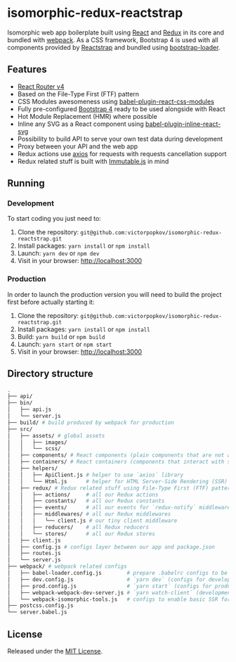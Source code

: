 # isomorphic-redux-reactstrap

Isomorphic web app boilerplate built using [React](https://github.com/facebook/react)
and [Redux](https://github.com/reactjs/react-redux) in its core and bundled with
[webpack](https://github.com/webpack/webpack). As a CSS framework, Bootstrap 4
is used with all components provided by [Reactstrap](https://github.com/reactstrap/reactstrap)
and bundled using [bootstrap-loader](https://github.com/shakacode/bootstrap-loader).

## Features

-   [React Router v4](https://github.com/ReactTraining/react-router)
-   Based on the File-Type First (FTF) pattern
-   CSS Modules awesomeness using [babel-plugin-react-css-modules](https://github.com/gajus/babel-plugin-react-css-modules)
-   Fully pre-configured [Bootstrap 4](https://getbootstrap.com/) ready to be
used alongside with React
-   Hot Module Replacement (HMR) where possible
-   Inline any SVG as a React component using [babel-plugin-inline-react-svg](https://github.com/kesne/babel-plugin-inline-react-svg)
-   Possibility to build API to serve your own test data during development
-   Proxy between your API and the web app
-   Redux actions use [axios](https://github.com/axios/axios) for requests with
requests cancellation support
-   Redux related stuff is built with [Immutable.js](https://facebook.github.io/immutable-js/)
in mind

## Running

### Development

To start coding you just need to:

1.  Clone the repository: `git@github.com:victorpopkov/isomorphic-redux-reactstrap.git`
2.  Install packages: `yarn install` or `npm install`
3.  Launch: `yarn dev` or `npm dev`
4.  Visit in your browser: [http://localhost:3000](http://localhost:3000)

### Production

In order to launch the production version you will need to build the project
first before actually starting it:

1.  Clone the repository: `git@github.com:victorpopkov/isomorphic-redux-reactstrap.git`
2.  Install packages: `yarn install` or `npm install`
3.  Build: `yarn build` or `npm build`
3.  Launch: `yarn start` or `npm start`
4.  Visit in your browser: [http://localhost:3000](http://localhost:3000)

## Directory structure

```bash
.
├── api/                         
├── bin/
│   ├── api.js
│   └── server.js
├── build/ # build produced by webpack for production
├── src/
│   ├── assets/ # global assets
│   │   ├── images/
│   │   └── scss/
│   ├── components/ # React components (plain components that are not aware of state)
│   ├── containers/ # React containers (components that interact with state)
│   ├── helpers/
│   │   ├── ApiClient.js # helper to use `axios` library
│   │   └── Html.js      # helper for HTML Server-Side Rendering (SSR)
│   ├── redux/ # Redux related stuff using File-Type First (FTF) pattern
│   │   ├── actions/     # all our Redux actions
│   │   ├── constants/   # all our Redux constants
│   │   ├── events/      # all our events for `redux-notify` middleware
│   │   ├── middlewares/ # all our Redux middlewares
│   │   │   └── client.js # our tiny client middleware
│   │   ├── reducers/    # all Redux reducers
│   │   └── stores/      # all our Redux stores
│   ├── client.js
│   ├── config.js # configs layer between our app and package.json
│   ├── routes.js
│   └── server.js
├── webpack/ # webpack related configs
│   ├── babel-loader.config.js        # prepare .babelrc configs to be consumed by babel-loader
│   ├── dev.config.js                 # `yarn dev` (configs for development)
│   ├── prod.config.js                # `yarn start` (configs for production)
│   ├── webpack-webpack-dev-server.js # `yarn watch-client` (development server with HMR)
│   └── webpack-isomorphic-tools.js   # configs to enable basic SSR for assets
├── postcss.config.js
└── server.babel.js
```

## License

Released under the [MIT License](https://opensource.org/licenses/MIT).
